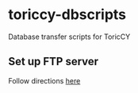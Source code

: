 # toriccy-dbscripts
Database transfer scripts for ToricCY

## Set up FTP server
Follow directions [here](https://www.digitalocean.com/community/tutorials/how-to-set-up-vsftpd-for-anonymous-downloads-on-ubuntu-16-04)

